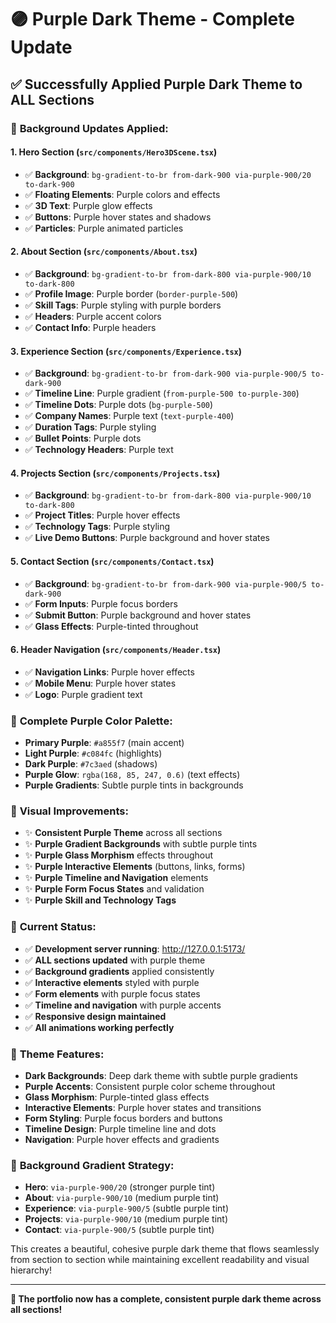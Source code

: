 # 🟣 Purple Dark Theme - Complete Update

## ✅ **Successfully Applied Purple Dark Theme to ALL Sections**

### 🎨 **Background Updates Applied:**

#### **1. Hero Section (`src/components/Hero3DScene.tsx`)**
- ✅ **Background**: `bg-gradient-to-br from-dark-900 via-purple-900/20 to-dark-900`
- ✅ **Floating Elements**: Purple colors and effects
- ✅ **3D Text**: Purple glow effects
- ✅ **Buttons**: Purple hover states and shadows
- ✅ **Particles**: Purple animated particles

#### **2. About Section (`src/components/About.tsx`)**
- ✅ **Background**: `bg-gradient-to-br from-dark-800 via-purple-900/10 to-dark-800`
- ✅ **Profile Image**: Purple border (`border-purple-500`)
- ✅ **Skill Tags**: Purple styling with purple borders
- ✅ **Headers**: Purple accent colors
- ✅ **Contact Info**: Purple headers

#### **3. Experience Section (`src/components/Experience.tsx`)**
- ✅ **Background**: `bg-gradient-to-br from-dark-900 via-purple-900/5 to-dark-900`
- ✅ **Timeline Line**: Purple gradient (`from-purple-500 to-purple-300`)
- ✅ **Timeline Dots**: Purple dots (`bg-purple-500`)
- ✅ **Company Names**: Purple text (`text-purple-400`)
- ✅ **Duration Tags**: Purple styling
- ✅ **Bullet Points**: Purple dots
- ✅ **Technology Headers**: Purple text

#### **4. Projects Section (`src/components/Projects.tsx`)**
- ✅ **Background**: `bg-gradient-to-br from-dark-800 via-purple-900/10 to-dark-800`
- ✅ **Project Titles**: Purple hover effects
- ✅ **Technology Tags**: Purple styling
- ✅ **Live Demo Buttons**: Purple background and hover states

#### **5. Contact Section (`src/components/Contact.tsx`)**
- ✅ **Background**: `bg-gradient-to-br from-dark-900 via-purple-900/5 to-dark-900`
- ✅ **Form Inputs**: Purple focus borders
- ✅ **Submit Button**: Purple background and hover states
- ✅ **Glass Effects**: Purple-tinted throughout

#### **6. Header Navigation (`src/components/Header.tsx`)**
- ✅ **Navigation Links**: Purple hover effects
- ✅ **Mobile Menu**: Purple hover states
- ✅ **Logo**: Purple gradient text

### 🌟 **Complete Purple Color Palette:**
- **Primary Purple**: `#a855f7` (main accent)
- **Light Purple**: `#c084fc` (highlights)
- **Dark Purple**: `#7c3aed` (shadows)
- **Purple Glow**: `rgba(168, 85, 247, 0.6)` (text effects)
- **Purple Gradients**: Subtle purple tints in backgrounds

### 🎯 **Visual Improvements:**
- ✨ **Consistent Purple Theme** across all sections
- ✨ **Purple Gradient Backgrounds** with subtle purple tints
- ✨ **Purple Glass Morphism** effects throughout
- ✨ **Purple Interactive Elements** (buttons, links, forms)
- ✨ **Purple Timeline and Navigation** elements
- ✨ **Purple Form Focus States** and validation
- ✨ **Purple Skill and Technology Tags**

### 🚀 **Current Status:**
- ✅ **Development server running**: http://127.0.0.1:5173/
- ✅ **ALL sections updated** with purple theme
- ✅ **Background gradients** applied consistently
- ✅ **Interactive elements** styled with purple
- ✅ **Form elements** with purple focus states
- ✅ **Timeline and navigation** with purple accents
- ✅ **Responsive design maintained**
- ✅ **All animations working perfectly**

### 🎨 **Theme Features:**
- **Dark Backgrounds**: Deep dark theme with subtle purple gradients
- **Purple Accents**: Consistent purple color scheme throughout
- **Glass Morphism**: Purple-tinted glass effects
- **Interactive Elements**: Purple hover states and transitions
- **Form Styling**: Purple focus borders and buttons
- **Timeline Design**: Purple timeline line and dots
- **Navigation**: Purple hover effects and gradients

### 🔄 **Background Gradient Strategy:**
- **Hero**: `via-purple-900/20` (stronger purple tint)
- **About**: `via-purple-900/10` (medium purple tint)
- **Experience**: `via-purple-900/5` (subtle purple tint)
- **Projects**: `via-purple-900/10` (medium purple tint)
- **Contact**: `via-purple-900/5` (subtle purple tint)

This creates a beautiful, cohesive purple dark theme that flows seamlessly from section to section while maintaining excellent readability and visual hierarchy!

---

**🎉 The portfolio now has a complete, consistent purple dark theme across all sections!** 
